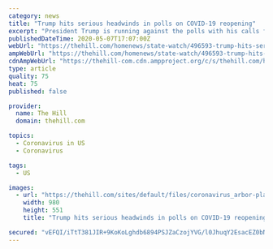 ```yaml
---
category: news
title: "Trump hits serious headwinds in polls on COVID-19 reopening"
excerpt: "President Trump is running against the polls with his calls for state and local governments to reopen their economies in an effort to stem the damage from what is likely to be the worst economic contraction in 90 years."
publishedDateTime: 2020-05-07T17:07:00Z
webUrl: "https://thehill.com/homenews/state-watch/496593-trump-hits-serious-headwinds-in-polls-on-covid-19-reopening"
ampWebUrl: "https://thehill.com/homenews/state-watch/496593-trump-hits-serious-headwinds-in-polls-on-covid-19-reopening?amp"
cdnAmpWebUrl: "https://thehill-com.cdn.ampproject.org/c/s/thehill.com/homenews/state-watch/496593-trump-hits-serious-headwinds-in-polls-on-covid-19-reopening?amp"
type: article
quality: 75
heat: 75
published: false

provider:
  name: The Hill
  domain: thehill.com

topics:
  - Coronavirus in US
  - Coronavirus

tags:
  - US

images:
  - url: "https://thehill.com/sites/default/files/coronavirus_arbor-place-mall_georgia_050420getty_reopening-comfort.jpg"
    width: 980
    height: 551
    title: "Trump hits serious headwinds in polls on COVID-19 reopening"

secured: "vEFQI/iTtT381JIR+9KoKoLghdb6894PSJZaCzojYVG/l0JhuqY2EsacEZ0bNjPbC9Udh8GHxb4mTInQHjsL/WKCt+PvpwjWQ3Pjql9i1nwT+5BNS6ZlcS5cmdDfCFYgQLFdbtX6wy/tipS3RnLgYwzWE5RoXfH+ki3SPDI3MTJtEAFniSVKMSa7d0sQ7s936c+LAIufmL3FXrLRHDv3objEs2Nw7e6aMW+R12DCQfejSW1eN0wiBFdQ/Dfp6qj5NVBEE6QJYsismE1oC1u5oMzKLzwrBMMfx8F/8NZkBNQR0gxiOdow81oQOPLy2+oh;LUq7zMaxarruWxOB+kId0Q=="
---
```


